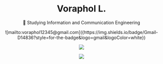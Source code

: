<h1 align="center">Voraphol L.</h1>

<p align="center">🔭 Studying Information and Communication Engineering</p>
<p align="center">![mailto:voraphol12345@gmail.com]({https://img.shields.io/badge/Gmail-D14836?style=for-the-badge&logo=gmail&logoColor=white})</p>


<p align="center">
  <a href="https://github.com/oatkup1a"><img src="https://github-readme-stats-git-masterrstaa-rickstaa.vercel.app/api/top-langs/?username=oatkup1a&hide_border=true&layout=compact&show_icons=true"></a>
<p align="center">
  <a href="https://github.com/oatkup1a"><img src="https://github-readme-stats.vercel.app/api?username=oatkup1a&show_icons=true&hide_border=true"></a>
